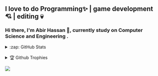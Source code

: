 ## I love to do Programming✨ | game development💘 | editing 💀
### Hi there, I'm Abir Hassan 👦, currently study on Computer Science and Engineering .

<div>
  <details>
    <summary>:zap: GitHub Stats</summary>
    <img align="center" alt="Abir's GitHub Stats" src="https://github-readme-stats.vercel.app/api?username=XAbirHasan&&show_icons=true&hide_border=true">
  </details>
</div>
<br>
<div>
  <details>
    <summary>🏆 Github Trophies </summary>
    <img align="center" alt="Abir's Github Trophies" src="https://github-profile-trophy.vercel.app/?username=XAbirHasan&&show_icons=true&theme=dracula">
  </details>
</div>


![](https://komarev.com/ghpvc/?username=XAbirHasan&color=brightgreen)

<!--
**XAbirHasan/XAbirHasan** is a ✨ _special_ ✨ repository because its `README.md` (this file) appears on your GitHub profile.

Here are some ideas to get you started:

- 🔭 I’m currently working on ...
- 🌱 I’m currently learning ...
- 👯 I’m looking to collaborate on ...
- 🤔 I’m looking for help with ...
- 💬 Ask me about ...
- 📫 How to reach me: ...
- 😄 Pronouns: ...
- ⚡ Fun fact: ...
-->
